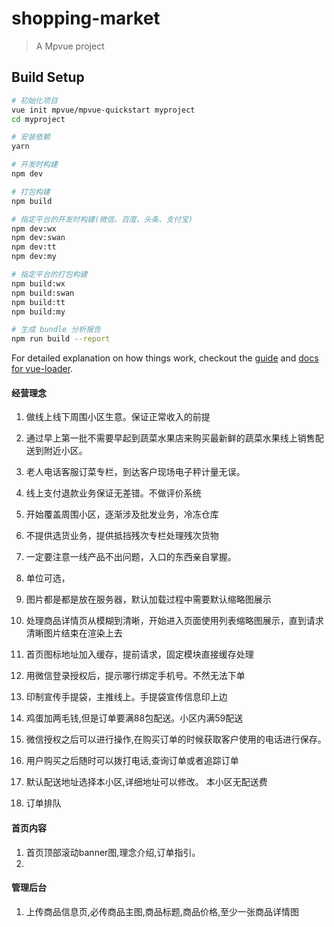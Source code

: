 # shopping-market

> A Mpvue project

## Build Setup

``` bash
# 初始化项目
vue init mpvue/mpvue-quickstart myproject
cd myproject

# 安装依赖
yarn

# 开发时构建
npm dev

# 打包构建
npm build

# 指定平台的开发时构建(微信、百度、头条、支付宝)
npm dev:wx
npm dev:swan
npm dev:tt
npm dev:my

# 指定平台的打包构建
npm build:wx
npm build:swan
npm build:tt
npm build:my

# 生成 bundle 分析报告
npm run build --report
```

For detailed explanation on how things work, checkout the [guide](http://vuejs-templates.github.io/webpack/) and [docs for vue-loader](http://vuejs.github.io/vue-loader).
#### 经营理念
1. 做线上线下周围小区生意。保证正常收入的前提
2. 通过早上第一批不需要早起到蔬菜水果店来购买最新鲜的蔬菜水果线上销售配送到附近小区。
3. 老人电话客服订菜专栏，到达客户现场电子秤计量无误。
4. 线上支付退款业务保证无差错。不做评价系统
5. 开始覆盖周围小区，逐渐涉及批发业务，冷冻仓库
6. 不提供选货业务，提供抵挡残次专栏处理残次货物
7. 一定要注意一线产品不出问题，入口的东西亲自掌握。
8. 单位可选，
9. 图片都是都是放在服务器，默认加载过程中需要默认缩略图展示
10. 处理商品详情页从模糊到清晰，开始进入页面使用列表缩略图展示，直到请求清晰图片结束在渲染上去
10. 首页图标地址加入缓存，提前请求，固定模块直接缓存处理
11. 用微信登录授权后，提示哪行绑定手机号。不然无法下单
12. 印制宣传手提袋，主推线上。手提袋宣传信息印上边
13. 鸡蛋加两毛钱,但是订单要满88包配送。小区内满59配送
































14. 微信授权之后可以进行操作,在购买订单的时候获取客户使用的电话进行保存。
15. 用户购买之后随时可以拨打电话,查询订单或者追踪订单
16. 默认配送地址选择本小区,详细地址可以修改。 本小区无配送费
17. 订单排队
#### 首页内容
1. 首页顶部滚动banner图,理念介绍,订单指引。
2. 
#### 管理后台
1. 上传商品信息页,必传商品主图,商品标题,商品价格,至少一张商品详情图
